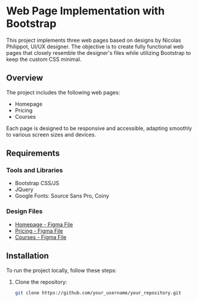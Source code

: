 # Web Page Implementation with Bootstrap

This project implements three web pages based on designs by Nicolas Philippot, UI/UX designer. The objective is to create fully functional web pages that closely resemble the designer's files while utilizing Bootstrap to keep the custom CSS minimal.

## Overview

The project includes the following web pages:
- Homepage
- Pricing
- Courses

Each page is designed to be responsive and accessible, adapting smoothly to various screen sizes and devices.

## Requirements

### Tools and Libraries
- Bootstrap CSS/JS
- JQuery
- Google Fonts: Source Sans Pro, Coiny

### Design Files
- [Homepage - Figma File](link_to_homepage_fig_file)
- [Pricing - Figma File](link_to_pricing_fig_file)
- [Courses - Figma File](link_to_courses_fig_file)

## Installation

To run the project locally, follow these steps:

1. Clone the repository:
   ```bash
   git clone https://github.com/your_username/your_repository.git
